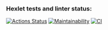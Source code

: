 ### Hexlet tests and linter status:
[![Actions Status](https://github.com/Vain560/frontend-project-11/actions/workflows/hexlet-check.yml/badge.svg)](https://github.com/Vain560/frontend-project-11/actions)
[![Maintainability](https://api.codeclimate.com/v1/badges/d5aeae2d970bd81ad32e/maintainability)](https://codeclimate.com/github/Vain560/frontend-project-11/maintainability)
[![CI](https://github.com/Vain560/frontend-project-11/actions/workflows/ci.yml/badge.svg)](https://github.com/Vain560/frontend-project-11/actions/workflows/ci.yml)

